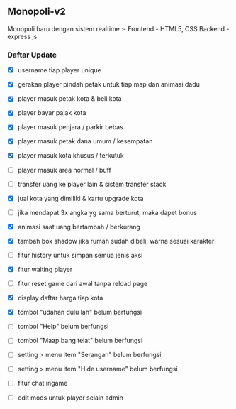 
## Monopoli-v2
Monopoli baru dengan sistem realtime
:-
Frontend - HTML5, CSS
Backend - express js

### Daftar Update 
- [x] username tiap player unique 
- [x] gerakan player pindah petak untuk tiap map dan animasi dadu 

- [x] player masuk petak kota & beli kota 
- [x] player bayar pajak kota 
- [x] player masuk penjara / parkir bebas 
- [x] player masuk petak dana umum / kesempatan 
- [x] player masuk kota khusus / terkutuk
- [ ] player masuk area normal / buff

- [ ] transfer uang ke player lain & sistem transfer stack 
- [x] jual kota yang dimiliki & kartu upgrade kota 
- [ ] jika mendapat 3x angka yg sama berturut, maka dapet bonus 
- [x] animasi saat uang bertambah / berkurang 
- [x] tambah box shadow jika rumah sudah dibeli, warna sesuai karakter 

- [ ] fitur history untuk simpan semua jenis aksi 
- [x] fitur waiting player 
- [ ] fitur reset game dari awal tanpa reload page 
- [x] display daftar harga tiap kota 
- [x] tombol "udahan dulu lah" belum berfungsi 

- [ ] tombol "Help" belum berfungsi 
- [ ] tombol "Maap bang telat" belum berfungsi 
- [ ] setting > menu item "Serangan" belum berfungsi 
- [ ] setting > menu item "Hide username" belum berfungsi 
- [ ] fitur chat ingame 

- [ ] edit mods untuk player selain admin 